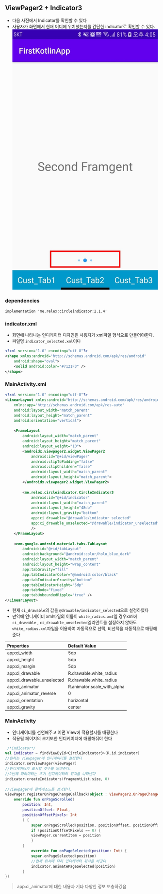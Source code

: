 ## ViewPager2 + Indicator3
- 다음 사진에서 Indicator를 확인할 수 있다
- 사용자가 화면에서 현재 어디에 위치했는지를 간단한 indicator로 확인할 수 있다.
![indicator3](image/indicator3.JPG)

### dependencies

```xml
implementation 'me.relex:circleindicator:2.1.4'
```

### indicator.xml
- 화면에 나타나는 인디케이터 디자인은 사용자가 xml파일 형식으로 만들어야한다.
- 파일명 `indicator_selected.xml`이다
```xml
<?xml version="1.0" encoding="utf-8"?>
<shape xmlns:android="http://schemas.android.com/apk/res/android"
    android:shape="oval">
    <solid android:color="#7121F3" />
</shape>
```
### MainActivity.xml
```xml
<?xml version="1.0" encoding="utf-8"?>
<LinearLayout xmlns:android="http://schemas.android.com/apk/res/android"
    xmlns:app="http://schemas.android.com/apk/res-auto"
    android:layout_width="match_parent"
    android:layout_height="match_parent"
    android:orientation="vertical">

    <FrameLayout
        android:layout_width="match_parent"
        android:layout_height="match_parent"
        android:layout_weight="10">
        <androidx.viewpager2.widget.ViewPager2
            android:id="@+id/viewPager"
            android:clipToPadding="false"
            android:clipChildren="false"
            android:layout_width="match_parent"
            android:layout_height="match_parent">
        </androidx.viewpager2.widget.ViewPager2>

        <me.relex.circleindicator.CircleIndicator3
            android:id="@+id/indicator"
            android:layout_width="match_parent"
            android:layout_height="48dp"
            android:layout_gravity="bottom"
            app:ci_drawable="@drawable/indicator_selected"
            app:ci_drawable_unselected="@drawable/indicator_unselected"
            />
    </FrameLayout>

    <com.google.android.material.tabs.TabLayout
        android:id="@+id/tabLayout"
        android:background="@android:color/holo_blue_dark"
        android:layout_width="match_parent"
        android:layout_height="wrap_content"
        app:tabGravity="fill"
        app:tabIndicatorColor="@android:color/black"
        app:tabIndicatorGravity="bottom"
        app:tabIndicatorHeight="5dp"
        app:tabMode="fixed"
        app:tabUnboundedRipple="true" />
</LinearLayout>
```
- 현재 `ci_drawable`의 값을 `@drawable/indicator_selected`으로 설정하였다
- 만약에 인디케이터 xml파일의 이름이 `white_radius.xml`일 경우xml에 `ci_drawable` , `ci_drawable_unselected`엘리먼트를 설정하지 않아도  `white_radius.xml`파일을 이용하여 자동적으로 선택, 비선택을 자동적으로 매핑해준다

| Properties                 | Default Value               |
| :------------------------- | :-------------------------- |
| app:ci_width               | 5dp                         |
| app:ci_height              | 5dp                         |
| app:ci_margin              | 5dp                         |
| app:ci_drawable            | R.drawable.white_radius     |
| app:ci_drawable_unselected | R.drawable.white_radius     |
| app:ci_animator            | R.animator.scale_with_alpha |
| app:ci_animator_reverse    | 0                           |
| app:ci_orientation         | horizontal                  |
| app:ci_gravity             | center                      |

### MainActivity
- 인디케이터를 선언해주고 어떤 View에 적용할지를 매핑한다
- 적용될 페이지의 크기또한 인디케이터에 매핑해줘야 한다
```kotlin
 /*indicator*/
val indicator = findViewById<CircleIndicator3>(R.id.indicator)
//원하는 viewpager에 인디케이터를 설정한다
indicator.setViewPager(viewPager)
//인디케이터가 표시할 갯수를 알려준다.
//2번째 파라미터는 초기 인디케이터의 위치를 나타낸다
indicator.createIndicators(fragmentList.size, 0)

//viewpager에 콜백메소드를 정의한다.
viewPager.registerOnPageChangeCallback(object : ViewPager2.OnPageChangeCallback() {
	override fun onPageScrolled(
		position: Int,
		positionOffset: Float,
		positionOffsetPixels: Int
		) {
			super.onPageScrolled(position, positionOffset, positionOffsetPixels)
			if (positionOffsetPixels == 0) {
			viewPager.currentItem = position
			}
		}
			override fun onPageSelected(position: Int) {
			super.onPageSelected(position)
            //현재 위치에 다라 인디케이터 위치를 바꾼다
			indicator.animatePageSelected(position)
		}
})
```

> app:ci_animator에 대한 내용과 기타 다양한 정보 보충하겠음
